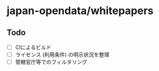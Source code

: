 # japan-opendata/whitepapers

## Todo

* [ ] CIによるビルド
* [ ] ライセンス (利用条件) の明示状況を整理
* [ ] 管轄官庁等でのフィルタリング